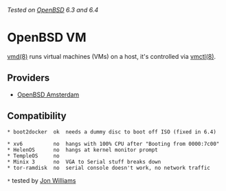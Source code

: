 _Tested on [OpenBSD](/openbsd/) 6.3 and 6.4_

# OpenBSD VM

[vmd(8)](https://man.openbsd.org/vmd.8) runs virtual machines (VMs) on a host, it's controlled
via [vmctl(8)](https://man.openbsd.org/vmctl.8).

## Providers

- [OpenBSD Amsterdam](https://openbsd.amsterdam/)

## Compatibility

	* boot2docker  ok  needs a dummy disc to boot off ISO (fixed in 6.4)

	* xv6          no  hangs with 100% CPU after "Booting from 0000:7c00"
	* HelenOS      no  hangs at kernel monitor prompt
	* TempleOS     no
	* Minix 3      no  VGA to Serial stuff breaks down
	* tor-ramdisk  no  serial console doesn't work, no network traffic

`*` tested by [Jon Williams](https://bsd.network/@jon/100719091239815531)
